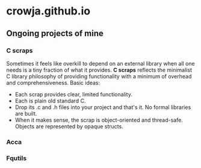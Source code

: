 # crowja.github.io

## Ongoing projects of mine

### C scraps

Sometimes it feels like overkill to depend on an external library when all one
needs is a tiny fraction of what it provides. **C scraps** reflects the
minimalist C library philosophy of providing functionality with a minimum of
overhead and comprehensiveness. Basic ideas:

*   Each scrap provides clear, limited functionality.
*   Each is plain old standard C.
*   Drop its .c and .h files into your project and that's it. No formal
    libraries are built.
*   When it makes sense, the scrap is object-oriented and thread-safe. Objects
    are represented by opaque structs.

### Acca

### Fqutils

